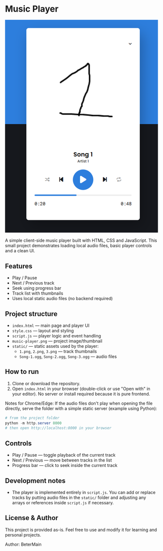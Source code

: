 # Music Player

![demo screenshot](music-player.png)

A simple client-side music player built with HTML, CSS and JavaScript. This small project demonstrates loading local audio files, basic player controls and a clean UI.

## Features

- Play / Pause
- Next / Previous track
- Seek using progress bar
- Track list with thumbnails
- Uses local static audio files (no backend required)

## Project structure

- `index.html` — main page and player UI
- `style.css` — layout and styling
- `script.js` — player logic and event handling
- `music-player.png` — project image/thumbnail
- `static/` — static assets used by the player:
  - `1.png`, `2.png`, `3.png` — track thumbnails
  - `Song-1.ogg`, `Song-2.ogg`, `Song-3.ogg` — audio files

## How to run

1. Clone or download the repository.
2. Open `index.html` in your browser (double-click or use "Open with" in your editor). No server or install required because it is pure frontend.

Notes for Chrome/Edge: If the audio files don't play when opening the file directly, serve the folder with a simple static server (example using Python):

```powershell
# from the project folder
python -m http.server 8000
# then open http://localhost:8000 in your browser
```

## Controls

- Play / Pause — toggle playback of the current track
- Next / Previous — move between tracks in the list
- Progress bar — click to seek inside the current track

## Development notes

- The player is implemented entirely in `script.js`. You can add or replace tracks by putting audio files in the `static/` folder and adjusting any arrays or references inside `script.js` if necessary.

## License & Author

This project is provided as-is. Feel free to use and modify it for learning and personal projects.

Author: BeterMain
